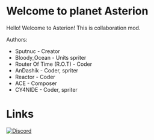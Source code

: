 # Welcome to planet Asterion
Hello! Welcome to Asterion!
This is collaboration mod.

Authors:
- Sputnuc - Creator 
- Bloody_Ocean - Units spriter
- Router Of Time (R.O.T) - Coder
- AnDashik - Coder, spriter
- Reactor - Coder
- ACE - Composer
- CY4NIDE - Coder, spriter

# Links
[![Discord](https://img.shields.io/discord/1278276676811358238?style=for-the-badge&color=ff9199&logo=discord&label=Asterion%20Server)](https://discord.gg/PcTnJ96mwf)
